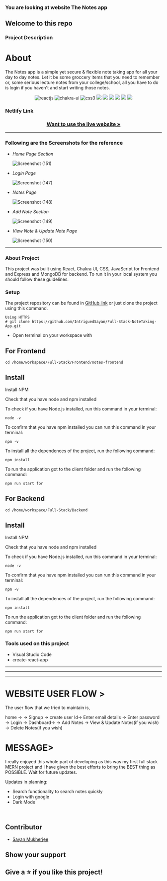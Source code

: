 ###  You are looking at website <span>The Notes app<span>

 <h2>Welcome to this repo</h2>

 ### Project Description
 <h1>About </h1>
 The Notes app is a simple yet secure & flexible note taking app for all your day to day notes. Let it be some groccery items that you need to remember or, some serious lecture notes from your college/school, all you have to do is login if you haven't and start writing those notes.
 
 <p align="center">
    <img src="https://img.shields.io/badge/React-20232A?style=for-the-badge&logo=react&logoColor=61DAFB" alt="reactjs" />
    <img src="https://img.shields.io/badge/Chakra%20UI-3bc7bd?style=for-the-badge&logo=chakraui&logoColor=white" alt="chakra-ui"/>
    <img src="https://img.shields.io/badge/CSS3-1572B6?style=for-the-badge&logo=css3&logoColor=white" alt="css3"/>   
    <img src="https://img.shields.io/badge/NPM-%23000000.svg?style=for-the-badge&logo=npm&logoColor=white" />
    <img src="https://img.shields.io/badge/html-%2320232a.svg?style=for-the-badge&logo=HTML&logoColor=%2361DAFB" />
    <img src="https://img.shields.io/badge/CSS-%2320232a.svg?style=for-the-badge&logo=CSS&logoColor=%2361DAFB" />
    <img src="https://img.shields.io/badge/JS-%2320232a.svg?style=for-the-badge&logo=CSS&logoColor=%2361DAFB" />
    <img src="https://img.shields.io/badge/EXPRESS-%2320232a.svg?style=for-the-badge&logo=CSS&logoColor=%2361DAFB" />
    <img src="https://img.shields.io/badge/MongoDB-%2320232a.svg?style=for-the-badge&logo=CSS&logoColor=%2361DAFB" />
</p>
 

 
 ### Netlify Link
 
<h3 align="center"><a href="https://sayannotes-app.netlify.app/"><strong>Want to use the live website »</strong></a></h3>

---


 

 
 
 ### Following are the Screenshots for the reference

- *Home Page Section*

  ![Screenshot (151)](https://user-images.githubusercontent.com/101392591/196043710-28c21a0f-37c2-4500-914d-0e23afd428d1.png)

- *Login Page*

  ![Screenshot (147)](https://user-images.githubusercontent.com/101392591/196043479-39502424-bf84-42d6-8bd7-f760772bdc8c.png)


- *Notes Page*

  ![Screenshot (148)](https://user-images.githubusercontent.com/101392591/196043819-5d018d2c-e978-426a-9518-5d7f9438c768.png)


- *Add Note Section*

  ![Screenshot (149)](https://user-images.githubusercontent.com/101392591/196043484-9a915ed4-157a-435c-99f9-015dc05aea2d.png)


- *View Note & Update Note Page*

  ![Screenshot (150)](https://user-images.githubusercontent.com/101392591/196043487-5f67d507-030b-4f45-9b4e-ba3fccc2efa8.png)





---

### About Project

This project was built using React, Chakra UI, CSS, JavaScript for Frontend and Express and MongoDB for backend. To run it in your local system you should follow these guidelines.

### Setup


The project repository can be found in [GitHub link](https://github.com/IntriguedSayan/Yoox-clone.git) or just clone the project using this command. 


```
Using HTTPS
# git clone https://github.com/IntriguedSayan/Full-Stack-NoteTaking-App.git
```

+ Open terminal on your workspace with

## For Frontend
```
cd /home/workspace/Full-Stack/Frontend/notes-frontend
```


## Install

Install NPM

Check that you have node and npm installed

To check if you have Node.js installed, run this command in your terminal:


```
node -v
```

To confirm that you have npm installed you can run this command in your terminal:


```
npm -v
```


To install all the dependences of the project, run the following command:


```
npm install
```


To run the application got to the client folder and run the following command:

```
npm run start for 
```

## For Backend
```
cd /home/workspace/Full-Stack/Backend
```


## Install

Install NPM

Check that you have node and npm installed

To check if you have Node.js installed, run this command in your terminal:


```
node -v
```

To confirm that you have npm installed you can run this command in your terminal:


```
npm -v
```


To install all the dependences of the project, run the following command:


```
npm install
```


To run the application got to the client folder and run the following command:

```
npm run start for 
```


### Tools used on this project

- Visual Studio Code
- create-react-app


---

------


------
 
<h1>WEBSITE USER FLOW ></h1>

The user flow that we tried to maintain is,

home -> -> Signup -> create user Id-> Enter email details -> 
Enter password -> Login -> Dashboard-> -> Add Notes -> View & Update Notes(if you wish) -> Delete Notes(if you wish)

 <h1>MESSAGE></h1>
 I really enjoyed this whole part of developing as this was my first full stack MERN project and I have given the best efforts to bring the BEST thing as POSSIBLE.
 Wait for future updates.

 Updates in planning:
 - Search functionality to search notes quickly
 - Login with google
 - Dark Mode

<br/>

## Contributor
- [Sayan Mukherjee](https://github.com/IntriguedSayan)



## Show your support

Give a ⭐ if you like this project!
---

